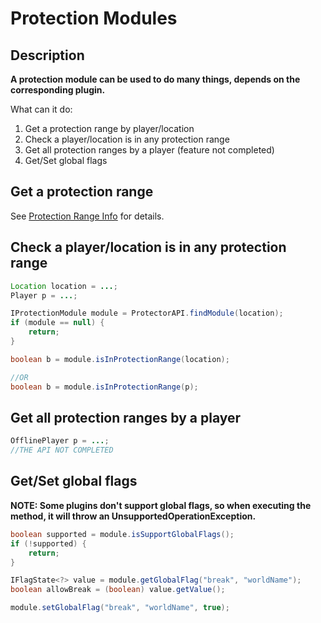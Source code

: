 # Protection Modules

## **Description**

**A protection module can be used to do many things, depends on the corresponding plugin.**

What can it do:

1. Get a protection range by player/location
2. Check a player/location is in any protection range
3. Get all protection ranges by a player (feature not completed)
4. Get/Set global flags

## Get a protection range

See [Protection Range Info](protection-range-info.md) for details.&#x20;

## Check a player/location is in any protection range

```java
Location location = ...;
Player p = ...;

IProtectionModule module = ProtectorAPI.findModule(location);
if (module == null) {
    return;
}

boolean b = module.isInProtectionRange(location);

//OR
boolean b = module.isInProtectionRange(p);
```

## Get all protection ranges by a player

```java
OfflinePlayer p = ...;
//THE API NOT COMPLETED
```

## Get/Set global flags

**NOTE: Some plugins don't support global flags, so when executing the method, it will throw an UnsupportedOperationException.**&#x20;

```java
boolean supported = module.isSupportGlobalFlags();
if (!supported) {
    return;
}

IFlagState<?> value = module.getGlobalFlag("break", "worldName");
boolean allowBreak = (boolean) value.getValue();

module.setGlobalFlag("break", "worldName", true);
```
